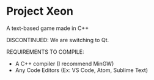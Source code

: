 # Project Xeon
A text-based game made in C++

DISCONTINUED: We are switching to Qt.

REQUIREMENTS TO COMPILE:

- A C++ compiler (I recommend MinGW)
- Any Code Editors (Ex: VS Code, Atom, Sublime Text)
